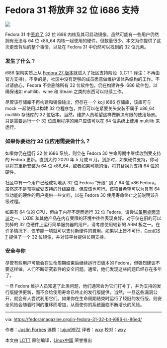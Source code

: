 [#]: collector: (lujun9972)
[#]: translator: (wxy)
[#]: reviewer: (wxy)
[#]: publisher: ( )
[#]: url: ( )
[#]: subject: (In Fedora 31, 32-bit i686 is 86ed)
[#]: via: (https://fedoramagazine.org/in-fedora-31-32-bit-i686-is-86ed/)
[#]: author: (Justin Forbes https://fedoramagazine.org/author/jforbes/)

Fedora 31 将放弃 32 位 i686 支持
======

![][1]

Fedora 31 中[丢弃了][2] 32 位 i686 内核及其可启动镜像。虽然可能有一些用户仍然拥有无法与 64 位 x86_64 内核一起使用的硬件，但数量很少。本文为你提供了这次更改背后的整个事情，以及在 Fedora 31 中仍然可以找到的 32 位元素。

### 发生了什么？

i686 架构实质上从 [Fedora 27 版本][3]就进入了社区支持阶段（LCTT 译注：不再由官方支持）。不幸的是，社区中没有足够的成员愿意做维护该体系结构的工作。不过请放心，Fedora 不会删除所有 32 位软件包，仍在构建许多 i686 软件包，以确保诸如 multilib、wine 和 Steam 之类的东西可以继续工作。

尽管该存储库不再构建和镜像输出，但存在一个 koji i686 存储库，该库可与 mock 一起使用以构建 32 位程序包，并且可以在紧要关头安装不属于 x86_64 multilib 存储库的 32 位版本。当然，维护人员希望这样做解决有限的使用场景。只是需要运行一个 32 位应用程序的用户应该可以在 64 位系统上使用 multilib 来运行。

### 如果你要运行 32 位应用需要做什么？

如果你仍在运行 32 位 i686 系统，则会在 Fedora 30 生命周期中继续收到受支持的 Fedora 更新。直到大约 2020 年 5 月或 6 月。到那时，如果硬件支持，你可以将其重新安装为 64 位 x86_64，或者如果可能的话，将其替换为支持 64 位的硬件。

社区中有一个用户已经成功地从 32 位 Fedora “升级” 到了 64 位 x86 Fedora。虽然这不是预期或受支持的升级路径，但应该也可行。该项目希望可以为具有 64 位功能的硬件的用户提供一些文档，以在 Fedora 30 使用寿命终止之前说明该升级过程。

如果有 64 位的 CPU，但由于内存不足而运行 32 位 Fedora，请尝试[备用桌面流派][4]之一。LXDE 和其他产品在内存受限的环境中往往表现良好。对于仅在旧的可以扔掉的 32 位硬件上运行简单服务器的用户，请考虑使用较新的 ARM 板之一。在许多情况下，仅节能一项就可以支付新硬件的费用。如果以上皆不可行，[CentOS 7][5] 提供了一个 32 位镜像，并对该平台提供长期支持。

### 安全与你

尽管有些用户可能会在生命周期结束后继续运行旧版本的 Fedora，但强烈建议不要这样做。人们不断研究软件的安全问题。通常，他们发现这些问题已经存在多年了。

一旦 Fedora 维护人员知道了此类问题，他们通常会为它们打补丁，并为支持的发行版提供更新，而不会给使用寿命已终止的发行版提供。当然，一旦这些漏洞公开，就会有人尝试利用它们。如果你在生命周期结束时运行了较旧的发行版，则安全风险会随着时间的推移而增加，从而使你的系统面临不断增长的风险。

--------------------------------------------------------------------------------

via: https://fedoramagazine.org/in-fedora-31-32-bit-i686-is-86ed/

作者：[Justin Forbes][a]
选题：[lujun9972][b]
译者：[wxy](https://github.com/wxy)
校对：[wxy](https://github.com/wxy)

本文由 [LCTT](https://github.com/LCTT/TranslateProject) 原创编译，[Linux中国](https://linux.cn/) 荣誉推出

[a]: https://fedoramagazine.org/author/jforbes/
[b]: https://github.com/lujun9972
[1]: https://fedoramagazine.org/wp-content/uploads/2019/09/i686-86-816x345.jpg
[2]: https://fedoraproject.org/wiki/Changes/Stop_Building_i686_Kernels
[3]: https://fedoramagazine.org/announcing-fedora-27/
[4]: https://spins.fedoraproject.org
[5]: https://centos.org
[6]: https://unsplash.com/@alexkixa?utm_source=unsplash&utm_medium=referral&utm_content=creditCopyText
[7]: https://unsplash.com/s/photos/motherboard?utm_source=unsplash&utm_medium=referral&utm_content=creditCopyText

